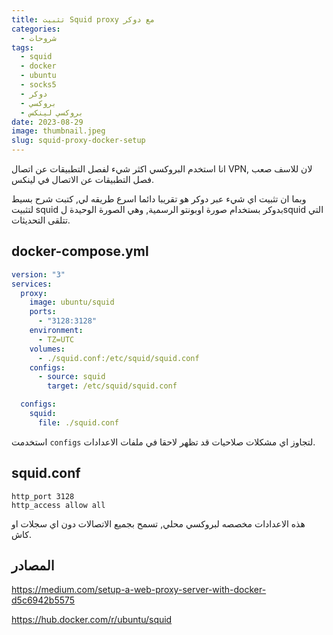 ```yaml
---
title: تثبيت Squid proxy مع دوكر
categories:
  - شروحات
tags:
  - squid
  - docker
  - ubuntu
  - socks5
  - دوكر
  - بروكسي
  - بروكسي لينكس 
date: 2023-08-29
image: thumbnail.jpeg
slug: squid-proxy-docker-setup
---
```


انا استخدم البروكسي اكثر شيء لفصل التطبيقات عن اتصال VPN, لان للاسف صعب فصل التطبيقات عن الاتصال في لينكس.

وبما ان تثبيت اي شيء عبر دوكر هو تقريبا دائما اسرع طريقه لي, كتبت شرح بسيط لتثبيت squid بدوكر بستخدام صورة اوبونتو الرسمية, وهي الصورة الوحيدة لsquid التي تتلقى التحديثات.

## docker-compose.yml
```yaml
version: "3"
services:
  proxy:
    image: ubuntu/squid
    ports:
      - "3128:3128"
    environment:
      - TZ=UTC
    volumes:
      - ./squid.conf:/etc/squid/squid.conf
    configs:
      - source: squid
        target: /etc/squid/squid.conf

  configs:
    squid:
      file: ./squid.conf
```
استخدمت `configs` لتجاوز اي مشكلات صلاحيات قد تظهر لاحقا في ملفات الاعدادات.

## squid.conf
```
http_port 3128
http_access allow all
```

هذه الاعدادات مخصصه لبروكسي محلي, تسمح بجميع الاتصالات دون اي سجلات او كاش.


## المصادر
https://medium.com/setup-a-web-proxy-server-with-docker-d5c6942b5575

https://hub.docker.com/r/ubuntu/squid